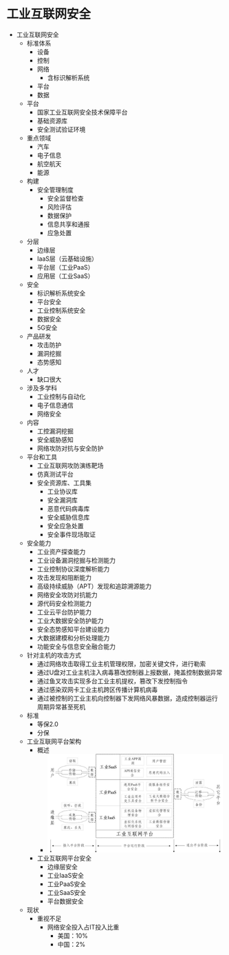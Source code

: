 # 工业互联网安全

* 工业互联网安全
  * 标准体系
    * 设备
    * 控制
    * 网络
      * 含标识解析系统
    * 平台
    * 数据
  * 平台
    * 国家工业互联网安全技术保障平台
    * 基础资源库
    * 安全测试验证环境
  * 重点领域
    * 汽车
    * 电子信息
    * 航空航天
    * 能源
  * 构建
    * 安全管理制度
      * 安全监督检查
      * 风险评估
      * 数据保护
      * 信息共享和通报
      * 应急处置
  * 分层
    * 边缘层
    * IaaS层（云基础设施）
    * 平台层（工业PaaS）
    * 应用层（工业SaaS）
  * 安全
    * 标识解析系统安全
    * 平台安全
    * 工业控制系统安全
    * 数据安全
    * 5G安全
  * 产品研发
    * 攻击防护
    * 漏洞挖掘
    * 态势感知
  * 人才
    * 缺口很大
  * 涉及多学科
    * 工业控制与自动化
    * 电子信息通信
    * 网络安全
  * 内容
    * 工控漏洞挖掘
    * 安全威胁感知
    * 网络攻防对抗与安全防护
  * 平台和工具
    * 工业互联网攻防演练靶场
    * 仿真测试平台
    * 安全资源库、工具集
      * 工业协议库
      * 安全漏洞库
      * 恶意代码病毒库
      * 安全威胁信息库
      * 安全应急处置
      * 安全事件现场取证
  * 安全能力
    * 工业资产探查能力
    * 工业设备漏洞挖掘与检测能力
    * 工业控制协议深度解析能力
    * 攻击发现和阻断能力
    * 高级持续威胁（APT）发现和追踪溯源能力
    * 网络安全攻防对抗能力
    * 源代码安全检测能力
    * 工业云平台防护能力
    * 工业大数据安全防护能力
    * 安全态势感知平台建设能力
    * 大数据建模和分析处理能力
    * 功能安全与信息安全融合能力
  * 针对主机的攻击方式
    * 通过网络攻击取得工业主机管理权限，加密关键文件，进行勒索
    * 通过U盘对工业主机注入病毒篡改控制器上报数据，掩盖控制数据异常
    * 通过鱼叉攻击实现多台工业主机提权，篡改下发控制指令
    * 通过感染双网卡工业主机跨区传播计算机病毒
    * 通过被控制的工业主机向控制器下发网络风暴数据，造成控制器运行周期异常甚至死机
  * 标准
    * 等保2.0
    * 分保
  * 工业互联网平台架构
    * 概述
      * ![ics_arch_platfrom](../assets/img/ics_arch_platfrom.jpg)
    * 工业互联网平台安全
      * 边缘层安全
      * 工业IaaS安全
      * 工业PaaS安全
      * 工业SaaS安全
      * 平台数据安全
  * 现状
    * 重视不足
      * 网络安全投入占IT投入比重
        * 美国：10%
        * 中国：2%
